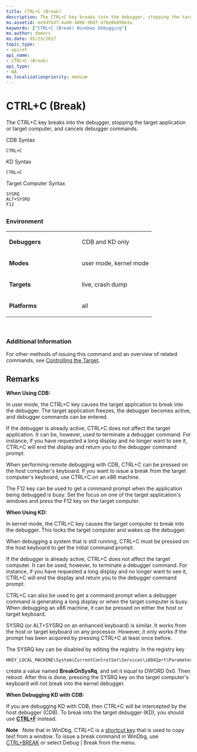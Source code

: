 ```yaml
---
title: CTRL+C (Break)
description: The CTRL+C key breaks into the debugger, stopping the target application or target computer, and cancels debugger commands.
ms.assetid: ee9df6d7-4a40-4006-90df-478e06899e3a
keywords: ["CTRL+C (Break) Windows Debugging"]
ms.author: domars
ms.date: 05/23/2017
topic_type:
- apiref
api_name:
- CTRL+C (Break)
api_type:
- NA
ms.localizationpriority: medium
---
```


# CTRL+C (Break)


The CTRL+C key breaks into the debugger, stopping the target application or target computer, and cancels debugger commands.

CDB Syntax

```
CTRL+C 
```

KD Syntax

```
CTRL+C 
```

Target Computer Syntax

```
SYSRQ 
ALT+SYSRQ 
F12 
```

## <span id="ddk_meta_ctrl_c_dbg"></span><span id="DDK_META_CTRL_C_DBG"></span>


### <span id="Environment"></span><span id="environment"></span><span id="ENVIRONMENT"></span>Environment

<table>
<colgroup>
<col width="50%" />
<col width="50%" />
</colgroup>
<tbody>
<tr class="odd">
<td align="left"><p><strong>Debuggers</strong></p></td>
<td align="left"><p>CDB and KD only</p></td>
</tr>
<tr class="even">
<td align="left"><p><strong>Modes</strong></p></td>
<td align="left"><p>user mode, kernel mode</p></td>
</tr>
<tr class="odd">
<td align="left"><p><strong>Targets</strong></p></td>
<td align="left"><p>live, crash dump</p></td>
</tr>
<tr class="even">
<td align="left"><p><strong>Platforms</strong></p></td>
<td align="left"><p>all</p></td>
</tr>
</tbody>
</table>

 

### <span id="Additional_Information"></span><span id="additional_information"></span><span id="ADDITIONAL_INFORMATION"></span>Additional Information

For other methods of issuing this command and an overview of related commands, see [Controlling the Target](controlling-the-target.md).

Remarks
-------

**When Using CDB:**

In user mode, the CTRL+C key causes the target application to break into the debugger. The target application freezes, the debugger becomes active, and debugger commands can be entered.

If the debugger is already active, CTRL+C does not affect the target application. It can be, however, used to terminate a debugger command. For instance, if you have requested a long display and no longer want to see it, CTRL+C will end the display and return you to the debugger command prompt.

When performing remote debugging with CDB, CTRL+C can be pressed on the host computer's keyboard. If you want to issue a break from the target computer's keyboard, use CTRL+C on an x86 machine.

The F12 key can be used to get a command prompt when the application being debugged is busy. Set the focus on one of the target application's windows and press the F12 key on the target computer.

**When Using KD:**

In kernel mode, the CTRL+C key causes the target computer to break into the debugger. This locks the target computer and wakes up the debugger.

When debugging a system that is still running, CTRL+C must be pressed on the host keyboard to get the initial command prompt.

If the debugger is already active, CTRL+C does not affect the target computer. It can be used, however, to terminate a debugger command. For instance, if you have requested a long display and no longer want to see it, CTRL+C will end the display and return you to the debugger command prompt.

CTRL+C can also be used to get a command prompt when a debugger command is generating a long display or when the target computer is busy. When debugging an x86 machine, it can be pressed on either the host or target keyboard.

SYSRQ (or ALT+SYSRQ on an enhanced keyboard) is similar. It works from the host or target keyboard on any processor. However, it only works if the prompt has been acquired by pressing CTRL+C at least once before.

The SYSRQ key can be disabled by editing the registry. In the registry key

```
HKEY_LOCAL_MACHINE\System\CurrentControlSet\Services\i8042prt\Parameters
```

create a value named **BreakOnSysRq**, and set it equal to DWORD 0x0. Then reboot. After this is done, pressing the SYSRQ key on the target computer's keyboard will not break into the kernel debugger.

**When Debugging KD with CDB:**

If you are debugging KD with CDB, then CTRL+C will be intercepted by the host debugger (CDB). To break into the target debugger (KD), you should use [**CTRL+F**](ctrl-f--break-to-kd-.md) instead.

**Note**   Note that in WinDbg, CTRL+C is a [shortcut key](keyboard-shortcuts.md) that is used to copy text from a window. To issue a break command in WinDbg, use [CTRL+BREAK](debug---break.md) or select Debug | Break from the menu.

 

 

 





